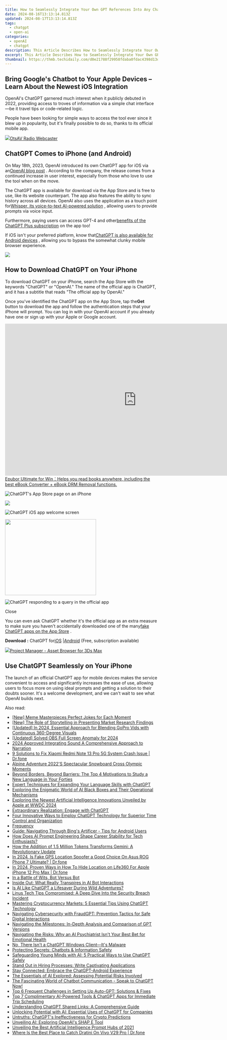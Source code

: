 ```yaml
---
title: How to Seamlessly Integrate Your Own GPT References Into Any ChatGPT Discussion
date: 2024-08-16T13:13:14.813Z
updated: 2024-08-17T13:13:14.813Z
tags:
  - chatgpt
  - open-ai
categories:
  - openAI
  - chatgpt
description: This Article Describes How to Seamlessly Integrate Your Own GPT References Into Any ChatGPT Discussion
excerpt: This Article Describes How to Seamlessly Integrate Your Own GPT References Into Any ChatGPT Discussion
thumbnail: https://thmb.techidaily.com/d0e21788f29958fdaba0fdac4398d13da9177082545009c2bddd22992fae44fc.jpg
---
```


## Bring Google's Chatbot to Your Apple Devices – Learn About the Newest iOS Integration

 OpenAI's ChatGPT garnered much interest when it publicly debuted in 2022, providing access to troves of information via a simple chat interface—be it travel tips or code-related logic.

 People have been looking for simple ways to access the tool ever since it blew up in popularity, but it's finally possible to do so, thanks to its official mobile app.

<!-- affiliate ads begin -->
<a href="https://otszone.ots7.com/order/checkout.php?PRODS=4713322&QTY=1&AFFILIATE=108875&CART=1"><img src="https://green.ots7.com/screenshots/OtsAV/OtsAVRadio1.90-300x188.jpg" border="0">OtsAV Radio Webcaster</a>
<!-- affiliate ads end -->
## ChatGPT Comes to iPhone (and Android)

 On May 18th, 2023, OpenAI introduced its own ChatGPT app for iOS via an[OpenAI blog post](https://openai.com/blog/introducing-the-chatgpt-app-for-ios) . According to the company, the release comes from a continued increase in user interest, especially from those who love to use the tool when on the move.

 The ChatGPT app is available for download via the App Store and is free to use, like its website counterpart. The app also features the ability to sync history across all devices. OpenAI also uses the application as a touch point for[Whisper, its voice-to-text AI-powered solution](https://www.makeuseof.com/dictate-documents-openai-whisper/) , allowing users to provide prompts via voice input.

 Furthermore, paying users can access GPT-4 and other[benefits of the ChatGPT Plus subscription](https://www.makeuseof.com/chatgpt-plus-subscription-worth-it/) on the app too!

 If iOS isn't your preferred platform, know that[ChatGPT is also available for Android devices](https://www.makeuseof.com/chatgpt-is-now-available-on-android/) , allowing you to bypass the somewhat clunky mobile browser experience.

<!-- affiliate ads begin -->
<a href="https://store.absolute.com/order/checkout.php?PRODS=4601998&QTY=1&AFFILIATE=108875&CART=1"><img src="https://secure.avangate.com/images/merchant/ef70e26a0b5da778eda3f48014d087cd/728x90_larger-shield.jpg" border="0"></a>
<!-- affiliate ads end -->
## How to Download ChatGPT on Your iPhone

 To download ChatGPT on your iPhone, search the App Store with the keywords "ChatGPT" or "OpenAI." The name of the official app is ChatGPT, and it has a subtitle that reads "The official app by OpenAI."

 Once you've identified the ChatGPT app on the App Store, tap the**Get** button to download the app and follow the authentication steps that your iPhone will prompt. You can log in with your OpenAI account if you already have one or sign up with your Apple or Google account.

<!-- affiliate ads begin -->
<a href="https://secure.2checkout.com/order/checkout.php?PRODS=4599951&QTY=1&AFFILIATE=108875&CART=1"><iframe width="864" height="500" src="https://www.youtube.com/embed/jVnfr5HudQw" title="The Latest and Easiest Solution to Remove Kindle DRM on Windows (without Degrading)" frameborder="0" allow="accelerometer; autoplay; clipboard-write; encrypted-media; gyroscope; picture-in-picture; web-share" referrerpolicy="strict-origin-when-cross-origin" allowfullscreen></iframe>
Epubor Ultimate for Win：Helps you read books anywhere, including the best eBook Converter + eBook DRM Removal functions.</a>
<!-- affiliate ads end -->
![ChatGPT's App Store page on an iPhone](https://static1.makeuseofimages.com/wordpress/wp-content/uploads/2023/08/chatgpt-s-app-store-page-on-an-iphone.jpg)

<!-- affiliate ads begin -->
<a href="https://store.massmailsoftware.com/order/checkout.php?PRODS=2069351&QTY=1&AFFILIATE=108875&CART=1"><img src="https://secure.avangate.com/images/merchant/dc87c13749315c7217cdc4ac692e704c/banera_for_partners-24_%282%29.jpg" border="0"></a>
<!-- affiliate ads end -->
![ChatGPT iOS app welcome screen](https://static1.makeuseofimages.com/wordpress/wp-content/uploads/2023/08/chatgpt-ios-app-welcome-screen.jpg)

<!-- affiliate ads begin -->
<a href="https://caperobbin.sjv.io/c/5597632/2006123/18460" target="_top" id="2006123"><img src="//a.impactradius-go.com/display-ad/18460-2006123" border="0" alt="" width="300" height="250"/></a><img height="0" width="0" src="https://imp.pxf.io/i/5597632/2006123/18460" style="position:absolute;visibility:hidden;" border="0" />
<!-- affiliate ads end -->
![ChatGPT responding to a query in the official app](https://static1.makeuseofimages.com/wordpress/wp-content/uploads/2023/08/chatgpt-responding-to-a-query-in-the-official-app.jpg)

Close

 You can even ask ChatGPT whether it's the official app as an extra measure to make sure you haven't accidentally downloaded one of the many[fake ChatGPT apps on the App Store](https://www.makeuseof.com/how-to-spot-fake-chatgpt-app-on-apple-app-store/) .

**Download** **:** ChatGPT for[iOS](http://apps.apple.com/app/openai-chatgpt/id6448311069) |[Android](https://www.anrdoezrs.net/links/7251228/type/dlg/sid/UUmuoUeUpU2025542/https://play.google.com/store/apps/details?id=com.openai.chatgpt&hl=en&gl=US) (Free, subscription available)

<!-- affiliate ads begin -->
<a href="https://secure.2checkout.com/order/checkout.php?PRODS=4709458&QTY=1&AFFILIATE=108875&CART=1"><img src="https://3d-kstudio.com/wp-content/uploads/2014/02/Project-Manager-3D-Models-4-800x800.jpg" border="0">Project Manager - Asset Browser for 3Ds Max</a>
<!-- affiliate ads end -->
## Use ChatGPT Seamlessly on Your iPhone

 The launch of an official ChatGPT app for mobile devices makes the service convenient to access and significantly increases the ease of use, allowing users to focus more on using ideal prompts and getting a solution to their doubts sooner. It's a welcome development, and we can't wait to see what OpenAI builds next.


<ins class="adsbygoogle"
     style="display:block"
     data-ad-format="autorelaxed"
     data-ad-client="ca-pub-7571918770474297"
     data-ad-slot="1223367746"></ins>



<ins class="adsbygoogle"
     style="display:block"
     data-ad-client="ca-pub-7571918770474297"
     data-ad-slot="8358498916"
     data-ad-format="auto"
     data-full-width-responsive="true"></ins>

<span class="atpl-alsoreadstyle">Also read:</span>
<div><ul>
<li><a href="https://extra-guidance.techidaily.com/new-meme-masterpieces-perfect-jokes-for-each-moment/"><u>[New] Meme Masterpieces  Perfect Jokes for Each Moment</u></a></li>
<li><a href="https://some-guidance.techidaily.com/new-the-role-of-storytelling-in-presenting-market-research-findings/"><u>[New] The Role of Storytelling in Presenting Market Research Findings</u></a></li>
<li><a href="https://fox-boxes.techidaily.com/updated-in-2024-essential-approach-for-blending-gopro-vids-with-continuous-360-degree-visuals/"><u>[Updated] In 2024, Essential Approach for Blending GoPro Vids with Continuous 360-Degree Visuals</u></a></li>
<li><a href="https://screen-recording.techidaily.com/updated-solved-obs-full-screen-anomaly-for-2024/"><u>[Updated] Solved  OBS Full Screen Anomaly for 2024</u></a></li>
<li><a href="https://fox-hovers.techidaily.com/2024-approved-integrating-sound-a-comprehensive-approach-to-narration/"><u>2024 Approved  Integrating Sound  A Comprehensive Approach to Narration</u></a></li>
<li><a href="https://howto.techidaily.com/9-solutions-to-fix-xiaomi-redmi-note-13-pro-5g-system-crash-issue-drfone-by-drfone-fix-android-problems-fix-android-problems/"><u>9 Solutions to Fix Xiaomi Redmi Note 13 Pro 5G System Crash Issue | Dr.fone</u></a></li>
<li><a href="https://article-files.techidaily.com/alpine-adventure-2022s-spectacular-snowboard-cross-olympic-moments/"><u>Alpine Adventure  2022'S Spectacular Snowboard Cross Olympic Moments</u></a></li>
<li><a href="https://mondly-stories.techidaily.com/beyond-borders-beyond-barriers-the-top-4-motivations-to-study-a-new-language-in-your-forties/"><u>Beyond Borders, Beyond Barriers: The Top 4 Motivations to Study a New Language in Your Forties</u></a></li>
<li><a href="https://tech-revival.techidaily.com/expert-techniques-for-expanding-your-language-skills-with-chatgpt/"><u>Expert Techniques for Expanding Your Language Skills with ChatGPT</u></a></li>
<li><a href="https://tech-revival.techidaily.com/exploring-the-enigmatic-world-of-ai-black-boxes-and-their-operational-mechanisms/"><u>Exploring the Enigmatic World of AI Black Boxes and Their Operational Mechanisms</u></a></li>
<li><a href="https://tech-revival.techidaily.com/exploring-the-newest-artificial-intelligence-innovations-unveiled-by-apple-at-wwdc-2024/"><u>Exploring the Newest Artificial Intelligence Innovations Unveiled by Apple at WWDC 2024</u></a></li>
<li><a href="https://tech-revival.techidaily.com/extraordinary-realization-engage-with-chatgpt/"><u>Extraordinary Realization: Engage with ChatGPT</u></a></li>
<li><a href="https://tech-revival.techidaily.com/four-innovative-ways-to-employ-chatgpt-technology-for-superior-time-control-and-organization/"><u>Four Innovative Ways to Employ ChatGPT Technology for Superior Time Control and Organization</u></a></li>
<li><a href="https://tech-revival.techidaily.com/frequency/"><u>Frequency</u></a></li>
<li><a href="https://tech-revival.techidaily.com/guide-navigating-through-bings-artificer-tips-for-android-users/"><u>Guide: Navigating Through Bing's Artificer - Tips for Android Users</u></a></li>
<li><a href="https://tech-revival.techidaily.com/how-does-ai-prompt-engineering-shape-career-stability-for-tech-enthusiasts/"><u>How Does AI Prompt Engineering Shape Career Stability for Tech Enthusiasts?</u></a></li>
<li><a href="https://tech-revival.techidaily.com/how-the-addition-of-15-million-tokens-transforms-gemini-a-revolutionary-update/"><u>How the Addition of 1.5 Million Tokens Transforms Gemini: A Revolutionary Update</u></a></li>
<li><a href="https://phone-solutions.techidaily.com/in-2024-is-fake-gps-location-spoofer-a-good-choice-on-asus-rog-phone-7-ultimate-drfone-by-drfone-virtual-android/"><u>In 2024, Is Fake GPS Location Spoofer a Good Choice On Asus ROG Phone 7 Ultimate? | Dr.fone</u></a></li>
<li><a href="https://location-social.techidaily.com/in-2024-proven-ways-in-how-to-hide-location-on-life360-for-apple-iphone-12-pro-max-drfone-by-drfone-virtual-ios/"><u>In 2024, Proven Ways in How To Hide Location on Life360 For Apple iPhone 12 Pro Max | Dr.fone</u></a></li>
<li><a href="https://tech-revival.techidaily.com/in-a-battle-of-wits-bot-versus-bot/"><u>In a Battle of Wits, Bot Versus Bot</u></a></li>
<li><a href="https://tech-revival.techidaily.com/inside-out-what-really-transpires-in-ai-bot-interactions/"><u>Inside Out: What Really Transpires in AI Bot Interactions</u></a></li>
<li><a href="https://tech-revival.techidaily.com/is-ai-like-chatgpt-a-lifesaver-during-wild-adventures/"><u>Is AI Like ChatGPT a Lifesaver During Wild Adventures?</u></a></li>
<li><a href="https://tech-revival.techidaily.com/linus-tech-tips-compromised-a-deep-dive-into-the-security-breach-incident/"><u>Linus Tech Tips Compromised: A Deep Dive Into the Security Breach Incident</u></a></li>
<li><a href="https://tech-revival.techidaily.com/mastering-cryptocurrency-markets-5-essential-tips-using-chatgpt-technology/"><u>Mastering Cryptocurrency Markets: 5 Essential Tips Using ChatGPT Technology</u></a></li>
<li><a href="https://tech-revival.techidaily.com/navigating-cybersecurity-with-fraudgpt-prevention-tactics-for-safe-digital-interactions/"><u>Navigating Cybersecurity with FraudGPT: Prevention Tactics for Safe Digital Interactions</u></a></li>
<li><a href="https://tech-revival.techidaily.com/navigating-the-milestones-in-depth-analysis-and-comparison-of-gpt-versions/"><u>Navigating the Milestones: In-Depth Analysis and Comparison of GPT Versions</u></a></li>
<li><a href="https://tech-revival.techidaily.com/navigating-the-risks-why-an-ai-psychiatrist-isnt-your-best-bet-for-emotional-health/"><u>Navigating the Risks: Why an AI Psychiatrist Isn't Your Best Bet for Emotional Health</u></a></li>
<li><a href="https://tech-revival.techidaily.com/no-there-isnt-a-chatgpt-windows-clientits-malware/"><u>No, There Isn't a ChatGPT Windows Client—It's Malware</u></a></li>
<li><a href="https://tech-revival.techidaily.com/protecting-secrets-chatbots-and-information-safety/"><u>Protecting Secrets: Chatbots & Information Safety</u></a></li>
<li><a href="https://tech-revival.techidaily.com/safeguarding-young-minds-with-ai-5-practical-ways-to-use-chatgpt-safely/"><u>Safeguarding Young Minds with AI: 5 Practical Ways to Use ChatGPT Safely</u></a></li>
<li><a href="https://tech-revival.techidaily.com/stand-out-in-hiring-processes-write-captivating-applications/"><u>Stand Out in Hiring Processes: Write Captivating Applications</u></a></li>
<li><a href="https://tech-revival.techidaily.com/stay-connected-embrace-the-chatgpt-android-experience/"><u>Stay Connected: Embrace the ChatGPT-Android Experience</u></a></li>
<li><a href="https://tech-revival.techidaily.com/the-essentials-of-ai-explored-assessing-potential-risks-involved/"><u>The Essentials of AI Explored: Assessing Potential Risks Involved</u></a></li>
<li><a href="https://tech-revival.techidaily.com/1721912687913-the-fascinating-world-of-chatbot-communication-speak-to-chatgpt-now/"><u>The Fascinating World of Chatbot Communication - Speak to ChatGPT Now!</u></a></li>
<li><a href="https://tech-revival.techidaily.com/top-6-frequent-challenges-in-setting-up-auto-gpt-solutions-and-fixes/"><u>Top 6 Frequent Challenges in Setting Up Auto-GPT: Solutions & Fixes</u></a></li>
<li><a href="https://tech-revival.techidaily.com/top-7-complimentary-ai-powered-tools-and-chatgpt-apps-for-immediate-trip-scheduling/"><u>Top 7 Complimentary AI-Powered Tools & ChatGPT Apps for Immediate Trip Scheduling</u></a></li>
<li><a href="https://tech-revival.techidaily.com/understanding-chatgpt-shared-links-a-comprehensive-guide/"><u>Understanding ChatGPT Shared Links: A Comprehensive Guide</u></a></li>
<li><a href="https://tech-revival.techidaily.com/unlocking-potential-with-ai-essential-uses-of-chatgpt-for-companies/"><u>Unlocking Potential with AI: Essential Uses of ChatGPT for Companies</u></a></li>
<li><a href="https://tech-revival.techidaily.com/untruths-chatgpts-ineffectiveness-for-crypto-predictions/"><u>Untruths: ChatGPT's Ineffectiveness for Crypto Predictions</u></a></li>
<li><a href="https://tech-revival.techidaily.com/unveiling-ai-exploring-openais-shap-e-tool/"><u>Unveiling AI: Exploring OpenAI's SHAP E Tool</u></a></li>
<li><a href="https://tech-revival.techidaily.com/unveiling-the-best-artificial-intelligence-prompt-hubs-of-2021/"><u>Unveiling the Best Artificial Intelligence Prompt Hubs of 2021</u></a></li>
<li><a href="https://change-location.techidaily.com/where-is-the-best-place-to-catch-dratini-on-vivo-v29-pro-drfone-by-drfone-virtual-android/"><u>Where Is the Best Place to Catch Dratini On Vivo V29 Pro | Dr.fone</u></a></li>
</ul></div>
